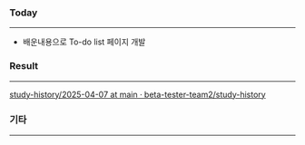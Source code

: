 ### Today

---

- 배운내용으로 To-do list 페이지 개발

### Result

---

[study-history/2025-04-07 at main · beta-tester-team2/study-history](https://github.com/beta-tester-team2/study-history/tree/main/2025-04-08)

### 기타

---